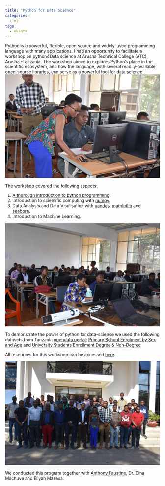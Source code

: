 ```yaml
---
title: "Python for Data Science"
categories:
  - ml
tags:
  - events
---
```


Python is a powerful, flexible, open source and widely-used programming language with many applications.
I had an opportunity to facilitate a workshop on python4Data science at Arusha Technical College (ATC), Arusha -Tanzania. The workshop aimed to explores Python’s place in the scientific ecosystem, and how the language, with several readily-available open-source libraries, can serve as a powerful tool for data science. 
<img src="/assets/images/pytz-atc/pic-4.JPG" class="align-center" alt="">


The workshop covered the following aspects:

1. [A thorough introduction to python programming](https://github.com/neylicious/python4datascience-atc/blob/master/presentation/Python4DS.pdf).
2. Introduction to scientific computing with [numpy](http://www.numpy.org/).
3. Data Analysis and Data Visulisation with [pandas](http://pandas.pydata.org/), [matplotlib](https://matplotlib.org/) and [seaborn](https://seaborn.pydata.org/).
4. Introduction to Machine Learning.

<img src="/assets/images/pytz-atc/pic-1.JPG" class="align-center" alt="">

To demonstrate the power of python for data-science we used the following datasets from Tanzania [opendata portal](http://opendata.go.tz): [Primary School Enrolment by Sex and Age](http://opendata.go.tz/dataset/primary-school-enrolment-by-sex-and-age) and [University Students Enrollment Degree & Non-Degree](http://opendata.go.tz/dataset/udahili-wa-wanafunzi-wa-vyuo-vikuu-ngazi-ya-shahada-na-isiyokuwa-shahada-2015-2016)

All resources for this workshop can be accessed [here](https://github.com/neylicious/python4MachineLearning-NMAIST). 

<img src="/assets/images/pytz-atc/pic-2.JPG" class="align-center" alt="">

We conducted this program together with [Anthony Faustine](), Dr. Dina Machuve and Eliyah Masesa.
